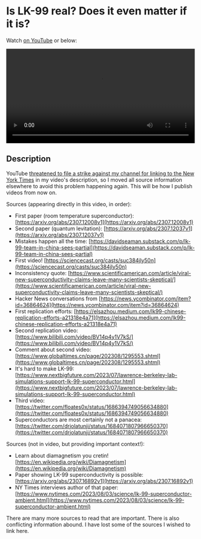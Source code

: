 # Is LK-99 real? Does it even matter if it is?

Watch [on YouTube](https://youtu.be/nSgo_tq-z5s) or below:

<p><video controls style="width:100%;">
  <source src="../videos/lk-99-video.mp4" type="video/mp4">
</video></p>

## Description

YouTube [threatened to file a strike against my channel for linking to the New York Times](../YouTube-threat.md)
in my video's description, so I moved all source information elsewhere to avoid this problem
happening again. This will be how I publish videos from now on.

Sources (appearing directly in this video, in order):
- First paper (room temperature superconductor): [https://arxiv.org/abs/2307.12008v1](https://arxiv.org/abs/2307.12008v1)
- Second paper (quantum levitation): [https://arxiv.org/abs/2307.12037v1](https://arxiv.org/abs/2307.12037v1)
- Mistakes happen all the time: [https://davidseaman.substack.com/p/lk-99-team-in-china-sees-partial](https://davidseaman.substack.com/p/lk-99-team-in-china-sees-partial)
- First video! [https://sciencecast.org/casts/suc384jly50n](https://sciencecast.org/casts/suc384jly50n)
- Inconsistency quote: [https://www.scientificamerican.com/article/viral-new-superconductivity-claims-leave-many-scientists-skeptical/](https://www.scientificamerican.com/article/viral-new-superconductivity-claims-leave-many-scientists-skeptical/)
- Hacker News conversations from [https://news.ycombinator.com/item?id=36864624](https://news.ycombinator.com/item?id=36864624)
- First replication efforts: [https://elsazhou.medium.com/lk99-chinese-replication-efforts-a21318e4a71](https://elsazhou.medium.com/lk99-chinese-replication-efforts-a21318e4a71)
- Second replication video: [https://www.bilibili.com/video/BV14p4y1V7kS/](https://www.bilibili.com/video/BV14p4y1V7kS/)
- Comment about second video: [https://www.globaltimes.cn/page/202308/1295553.shtml](https://www.globaltimes.cn/page/202308/1295553.shtml)
- It's hard to make LK-99: [https://www.nextbigfuture.com/2023/07/lawrence-berkeley-lab-simulations-support-lk-99-superconductor.html](https://www.nextbigfuture.com/2023/07/lawrence-berkeley-lab-simulations-support-lk-99-superconductor.html)
- Third video: [https://twitter.com/floates0x/status/1686394749056634880](https://twitter.com/floates0x/status/1686394749056634880)
- Superconductors are most certainly not a panacea: [https://twitter.com/drjolatunji/status/1684071807966650370](https://twitter.com/drjolatunji/status/1684071807966650370)

Sources (not in video, but providing important context!):
- Learn about diamagnetism you cretin! [https://en.wikipedia.org/wiki/Diamagnetism](https://en.wikipedia.org/wiki/Diamagnetism)
- Paper showing LK-99 superconductivity is possible: [https://arxiv.org/abs/2307.16892v1](https://arxiv.org/abs/2307.16892v1)
- NY Times interviews author of that paper: [https://www.nytimes.com/2023/08/03/science/lk-99-superconductor-ambient.html](https://www.nytimes.com/2023/08/03/science/lk-99-superconductor-ambient.html)

There are many more sources to read that are important. There is also conflicting information abound.
I have lost some of the sources I wished to link here.
